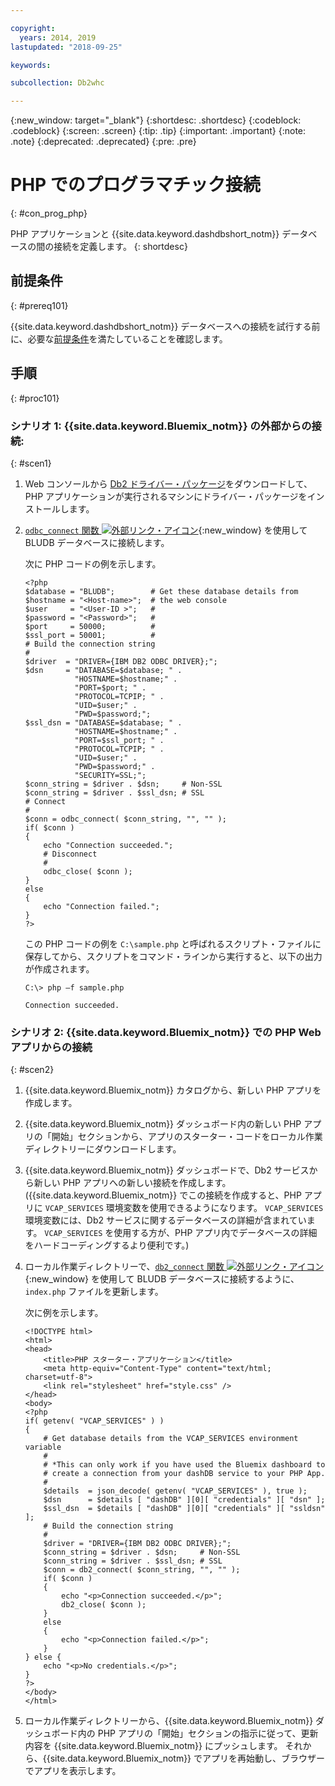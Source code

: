 ```yaml
---

copyright:
  years: 2014, 2019
lastupdated: "2018-09-25"

keywords:

subcollection: Db2whc

---
```


<!-- Attribute definitions --> 
{:new_window: target="_blank"}
{:shortdesc: .shortdesc}
{:codeblock: .codeblock}
{:screen: .screen}
{:tip: .tip}
{:important: .important}
{:note: .note}
{:deprecated: .deprecated}
{:pre: .pre}

# PHP でのプログラマチック接続
{: #con_prog_php}

PHP アプリケーションと {{site.data.keyword.dashdbshort_notm}} データベースの間の接続を定義します。
{: shortdesc}

## 前提条件
{: #prereq101}

{{site.data.keyword.dashdbshort_notm}} データベースへの接続を試行する前に、必要な[前提条件](/docs/services/Db2whc/connecting/connecting.html#prereqs)を満たしていることを確認します。

<!-- Before you can connect to your database, you must perform the following steps:

- [Verify prerequisites](prereqs.html), including installing driver packages, configuring your local environment, and downloading SSL certificates (if needed)
- Collect [connection information](credentials.html), including database details such as host name and port numbers, and connection credentials such as user ID and password -->

## 手順
{: #proc101}

### シナリオ 1: {{site.data.keyword.Bluemix_notm}} の外部からの接続:
{: #scen1}

1. Web コンソールから [Db2 ドライバー・パッケージ](/docs/services/Db2whc/connecting/driver_pkg.html)をダウンロードして、PHP アプリケーションが実行されるマシンにドライバー・パッケージをインストールします。
                
2. [`odbc_connect` 関数 ![外部リンク・アイコン](../../../icons/launch-glyph.svg "外部リンク・アイコン")](http://php.net/manual/en/function.odbc-connect.php){:new_window} を使用して BLUDB データベースに接続します。
    
   次に PHP コードの例を示します。

   ```
   <?php
   $database = "BLUDB";        # Get these database details from
   $hostname = "<Host-name>";  # the web console
   $user     = "<User-ID >";   #
   $password = "<Password>";   #
   $port     = 50000;          #
   $ssl_port = 50001;          #
   # Build the connection string
   #
   $driver  = "DRIVER={IBM DB2 ODBC DRIVER};";
   $dsn     = "DATABASE=$database; " .
              "HOSTNAME=$hostname;" .
              "PORT=$port; " .
              "PROTOCOL=TCPIP; " .
              "UID=$user;" .
              "PWD=$password;";
   $ssl_dsn = "DATABASE=$database; " .
              "HOSTNAME=$hostname;" .
              "PORT=$ssl_port; " .
              "PROTOCOL=TCPIP; " .
              "UID=$user;" .
              "PWD=$password;" .
              "SECURITY=SSL;";
   $conn_string = $driver . $dsn;     # Non-SSL
   $conn_string = $driver . $ssl_dsn; # SSL
   # Connect
   #
   $conn = odbc_connect( $conn_string, "", "" );
   if( $conn )
   {
       echo "Connection succeeded.";
       # Disconnect
       #
       odbc_close( $conn );
   }
   else
   {
       echo "Connection failed.";
   }
   ?>
   ```

   この PHP コードの例を `C:\sample.php` と呼ばれるスクリプト・ファイルに保存してから、スクリプトをコマンド・ラインから実行すると、以下の出力が作成されます。

   ```
   C:\> php –f sample.php

   Connection succeeded.
   ```

### シナリオ 2: {{site.data.keyword.Bluemix_notm}} での PHP Web アプリからの接続
{: #scen2}

1. {{site.data.keyword.Bluemix_notm}} カタログから、新しい PHP アプリを作成します。
        
2. {{site.data.keyword.Bluemix_notm}} ダッシュボード内の新しい PHP アプリの「開始」セクションから、アプリのスターター・コードをローカル作業ディレクトリーにダウンロードします。
        
3. {{site.data.keyword.Bluemix_notm}} ダッシュボードで、Db2 サービスから新しい PHP アプリへの新しい接続を作成します。 ({{site.data.keyword.Bluemix_notm}} でこの接続を作成すると、PHP アプリに `VCAP_SERVICES` 環境変数を使用できるようになります。 `VCAP_SERVICES` 環境変数には、Db2 サービスに関するデータベースの詳細が含まれています。 `VCAP_SERVICES` を使用する方が、PHP アプリ内でデータベースの詳細をハードコーディングするより便利です。)
        
4. ローカル作業ディレクトリーで、[`db2_connect` 関数 ![外部リンク・アイコン](../../../icons/launch-glyph.svg "外部リンク・アイコン")](http://php.net/manual/en/function.db2-connect.php){:new_window} を使用して BLUDB データベースに接続するように、`index.php` ファイルを更新します。
        
   次に例を示します。

   ```
   <!DOCTYPE html>
   <html>
   <head>
       <title>PHP スターター・アプリケーション</title>
       <meta http-equiv="Content-Type" content="text/html; charset=utf-8">
       <link rel="stylesheet" href="style.css" />
   </head>
   <body>
   <?php
   if( getenv( "VCAP_SERVICES" ) )
   {
       # Get database details from the VCAP_SERVICES environment variable
       #
       # *This can only work if you have used the Bluemix dashboard to 
       # create a connection from your dashDB service to your PHP App.
       #
       $details  = json_decode( getenv( "VCAP_SERVICES" ), true );
       $dsn      = $details [ "dashDB" ][0][ "credentials" ][ "dsn" ];
       $ssl_dsn  = $details [ "dashDB" ][0][ "credentials" ][ "ssldsn" ];
       # Build the connection string
       #
       $driver = "DRIVER={IBM DB2 ODBC DRIVER};";
       $conn_string = $driver . $dsn;     # Non-SSL
       $conn_string = $driver . $ssl_dsn; # SSL
       $conn = db2_connect( $conn_string, "", "" );
       if( $conn )
       {
           echo "<p>Connection succeeded.</p>";
           db2_close( $conn );
       }
       else
       {
           echo "<p>Connection failed.</p>";
       }
   } else {
       echo "<p>No credentials.</p>";
   }
   ?>
   </body>
   </html>
   ```

5. ローカル作業ディレクトリーから、{{site.data.keyword.Bluemix_notm}} ダッシュボード内の PHP アプリの「開始」セクションの指示に従って、更新内容を {{site.data.keyword.Bluemix_notm}} にプッシュします。 それから、{{site.data.keyword.Bluemix_notm}} でアプリを再始動し、ブラウザーでアプリを表示します。


